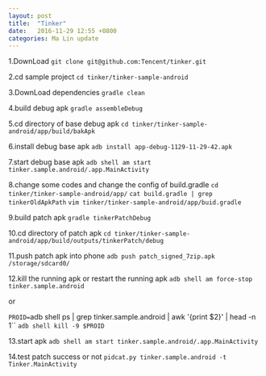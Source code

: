 ```yaml
---
layout: post
title:  "Tinker"
date:   2016-11-29 12:55 +0800
categories: Ma Lin update
---
```


1.DownLoad
`git clone git@github.com:Tencent/tinker.git`

2.cd sample project
`cd tinker/tinker-sample-android`

3.DownLoad dependencies
`gradle clean`

4.build debug apk
`gradle assembleDebug`

5.cd directory of base debug apk
`cd tinker/tinker-sample-android/app/build/bakApk`

6.install debug base apk
`adb install app-debug-1129-11-29-42.apk`

7.start debug base apk
`adb shell am start tinker.sample.android/.app.MainActivity`

8.change some codes and change the config of build.gradle
`cd tinker/tinker-sample-android/app/`
`cat build.gradle | grep tinkerOldApkPath`
`vim tinker/tinker-sample-android/app/buid.gradle`


9.build patch apk
`gradle tinkerPatchDebug`

10.cd directory of patch apk
`cd tinker/tinker-sample-android/app/build/outputs/tinkerPatch/debug`

11.push patch apk into phone
`adb push patch_signed_7zip.apk /storage/sdcard0/`

12.kill the running apk or restart the running apk
`adb shell am force-stop tinker.sample.android`

or

`PROID=`adb shell ps | grep tinker.sample.android | awk '{print $2}' | head -n 1``
`adb shell kill -9 $PROID`

13.start apk
`adb shell am start tinker.sample.android/.app.MainActivity`

14.test patch success or not
`pidcat.py tinker.sample.android -t Tinker.MainActivity`
